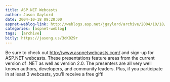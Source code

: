 ```yaml
---
title: ASP.NET Webcasts
author: Jason Gaylord
date: 2004-10-18 09:20:00
aspnet-weblog-link: http://weblogs.asp.net/jgaylord/archive/2004/10/18/243914.aspx
categories: [aspnet-weblog]
tags:  [archive]
bitly: https://jasong.us/3dK029r
---
```


Be sure to check out http://www.aspnetwebcasts.com/ and sign-up for ASP.NET webcasts. These presentations feature areas from the current version of .NET as well as version 2.0. The presenters are all very well known authors, developers, and community leaders. Plus, if you participate in at least 3 webcasts, you'll receive a free gift!
